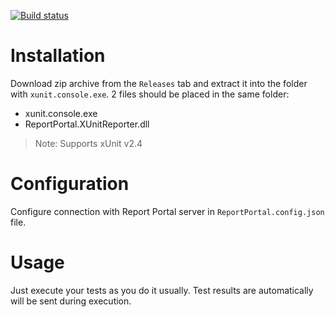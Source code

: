 [![Build status](https://ci.appveyor.com/api/projects/status/2ltljpbft1ofxr32/branch/master?svg=true)](https://ci.appveyor.com/project/nvborisenko/agent-net-xunit/branch/master)

# Installation
Download zip archive from the `Releases` tab and extract it into the folder with `xunit.console.exe`. 2 files should be placed in the same folder:
- xunit.console.exe
- ReportPortal.XUnitReporter.dll

> Note: Supports xUnit v2.4

# Configuration
Configure connection with Report Portal server in `ReportPortal.config.json` file.

# Usage
Just execute your tests as you do it usually. Test results are automatically will be sent during execution.
